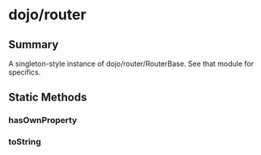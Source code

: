 # dojo/router

## Summary

A singleton-style instance of dojo/router/RouterBase. See that
module for specifics.
## Static Methods

### hasOwnProperty


### toString


